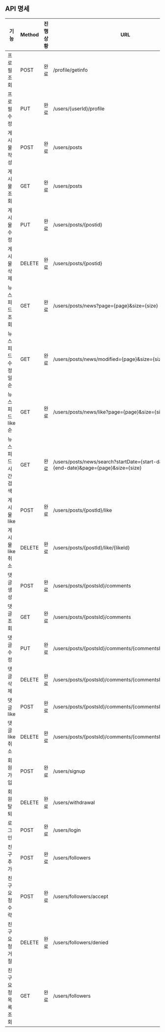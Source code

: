 
## API 명세
| 기능             | Method | 진행상황 | URL                                         | Request                                                                                                                                                                | Response                                                                                                                                                                                                                                           | Status Code |
|------------------|--------|----------|---------------------------------------------|------------------------------------------------------------------------------------------------------------------------------------------------------------------------|----------------------------------------------------------------------------------------------------------------------------------------------------------------------------------------------------------------------------------------------------|-------------|
| 프로필 조회       | POST   | 완료     | /profile/getinfo                            | `requestparam { ”searchId”:”1” }`                                                                                                                                       | `{ "id": “1”, "email": "test@sample.com", "name": “test”, "phoneNumber": “01012345678", "nickname": "defaultNickname", "bio": “좋은 하루 되세요”, "birthday": null }`                                                                               | 200 OK      |
| 프로필 수정       | PUT    | 완료     | /users/{userId}/profile                     | `{ "inputPassword": "1q2w3e4rT!", "editPassword": "1q2w3e4rT!@", "bio": "좋은 하루 되세요", "birthday": "2002-07-02" }`                                                | `{ "id": 6, "email": "mailto:test6dsf@sample.com", "name": "test7", "phoneNumber": "01012345ffdfs5679", "nickname": "defaultNickname", "bio": "좋은 하루 되세요", "birthday": "2002-07-02T00:00:00.000+00:00" }`                                    | 200 OK      |
| 게시물 작성       | POST   | 완료     | /users/posts                               | `{ "contents": "This is a new post.", "imgUrl": "http://example.com/image.jpg" }`                                                                                       | `{ "id": 1, "userId": 6, "imgUrl": "http://example.com/image.jpg", "contents": "This is a new post." }`                                                                                                                                            | 200 OK      |
| 게시물 조회       | GET    | 완료     | /users/posts                               |                                                                                                                                                                        | `[ { "id": 1, "userId": 6, "imgUrl": "http://example.com/image.jpg", "contents": "This is a new post." } ]`                                                                                                                                       | 200 OK      |
| 게시물 수정       | PUT    | 완료     | /users/posts/{postid}                      | `{ "contents": "This is an updated post.", "imgUrl": "http://example.com/updated_image.jpg" }`                                                                         | `{ "id": 1, "userId": 6, "imgUrl": "http://example.com/updated_image.jpg", "contents": "This is an updated post." }`                                                                                                                                | 200 OK      |
| 게시물 삭제       | DELETE | 완료     | /users/posts/{postid}                      |                                                                                                                                                                        |                                                                                                                                                                                                                                                    | 200 OK      |
| 뉴스피드 조회     | GET    | 완료     | /users/posts/news?page={page}&size={size}  |                                                                                                                                                                        | `{ "content": [], "pageable": { "pageNumber": 0, "pageSize": 10, "sort": { "empty": true, "sorted": false, "unsorted": true }, "offset": 0, "paged": true, "unpaged": false }, "last": true, "totalPages": 0, "totalElements": 0, "first": true, "size": 10, "number": 0, "numberOfElements": 0, "empty": true }` | 200 OK      |
| 뉴스피드 수정일순 | GET    | 완료     | /users/posts/news/modified={page}&size={size} |                                                                                                                                                                        | `{ "content": [], "pageable": { "pageNumber": 0, "pageSize": 10, "sort": { "empty": true, "sorted": false, "unsorted": true }, "offset": 0, "paged": true, "unpaged": false }, "last": true, "totalPages": 0, "totalElements": 0, "first": true, "size": 10, "number": 0, "numberOfElements": 0, "empty": true }` | 200 OK      |
| 뉴스피드 like순   | GET    | 완료     | /users/posts/news/like?page={page}&size={size} |                                                                                                                                                                        | `{ "content": [], "pageable": { "pageNumber": 0, "pageSize": 10, "sort": { "empty": true, "sorted": false, "unsorted": true }, "offset": 0, "paged": true, "unpaged": false }, "last": true, "totalPages": 0, "totalElements": 0, "first": true, "size": 10, "number": 0, "numberOfElements": 0, "empty": true }` | 200 OK      |
| 뉴스피드 시간검색 | GET    | 완료     | /users/posts/news/search?startDate={start-date}&endDate={end-date}&page={page}&size={size} |                                                                                                                                                                        | `{ "content": [], "pageable": { "pageNumber": 0, "pageSize": 10, "sort": { "empty": true, "sorted": false, "unsorted": true }, "offset": 0, "paged": true, "unpaged": false }, "last": true, "totalPages": 0, "totalElements": 0, "first": true, "size": 10, "number": 0, "numberOfElements": 0, "empty": true }` | 200 OK      |
| 게시물 like       | POST   | 완료     | /users/posts/{postId}/like                 |                                                                                                                                                                        |                                                                                                                                                                                                                                                    | 200 OK      |
| 게시물 like 취소  | DELETE | 완료     | /users/posts/{postId}/like/{likeId}        |                                                                                                                                                                        |                                                                                                                                                                                                                                                    | 200 OK      |
| 댓글 생성         | POST   | 완료     | /users/posts/{postsId}/comments            |                                                                                                                                                                        |                                                                                                                                                                                                                                                    | 200 OK      |
| 댓글 조회         | GET    | 완료     | /users/posts/{postsId}/comments            |                                                                                                                                                                        |                                                                                                                                                                                                                                                    | 200 OK      |
| 댓글 수정         | PUT    | 완료     | /users/posts/{postsId}/comments/{commentsId} |                                                                                                                                                                        |                                                                                                                                                                                                                                                    | 200 OK      |
| 댓글 삭제         | DELETE | 완료     | /users/posts/{postsId}/comments/{commentsId} |                                                                                                                                                                        |                                                                                                                                                                                                                                                    | 200 OK      |
| 댓글 like         | POST   | 완료     | /users/posts/{postsId}/comments/{commentsId}/likes |                                                                                                                                                                        |                                                                                                                                                                                                                                                    | 200 OK      |
| 댓글 like 취소    | DELETE | 완료     | /users/posts/{postsId}/comments/{commentsId}/likes/{likesId} |                                                                                                                                                                        |                                                                                                                                                                                                                                                    | 200 OK      |
| 회원가입          | POST   | 완료     | /users/signup                              | `requestparam { "name" : "example", "password" : "1234", "email" : "mailto:test@sample.com", "phoneNumber" : "010-1234-5678" }`                                         | `{ "id": 1, "email": "test@sample.com", "name": "example", "phone_number": null, "nickname": null, "bio": null, "birthday": null }`                                                                                                                 | 200 OK      |
| 회원탈퇴          | DELETE | 완료     | /users/withdrawal                          | `requestparam { "password":"Password1!" }`                                                                                                                             |                                                                                                                                                                                                                                                    | 200 OK      |
| 로그인            | POST   | 완료     | /users/login                               | `{ "password" : "1234", "email" : "mailto:test@sample.com" }`                                                                                                          | `Set-Cookie: Authorization=Bearer%20eyJhbGciOiJIUzI1NiJ9.eyJzdWIiOiIxIiwiZXhwIjoxNzI1NTIzMTY4LCJpYXQiOjE3MjU1MTk1Njh9.BjYJdEa6luTGMxdT4GGvELEKBfNHaT7Eu1rdvI75MwM; Domain=localhost; Path=/; HttpOnly; Secure; SameSite=Lax`                             | 200 OK      |
| 친구 추가         | POST   | 완료     | /users/followers                           | `{ "userId" : 2468, "followerId" : 4680 }`                                                                                                                            | `{ "follower" : "otherUserId", "user" : "userId", "status" : "pending" }`                                                                                                                                                                          | 200 OK      |
| 친구 요청 수락     | POST   | 완료     | /users/followers/accept                    | `{ "email" : "test@sample.com" }`                                                                                                                                     | `{ "email" : "test@sample.com", "status" : accepted }`                                                                                                                                                                                             | 200 OK      |
| 친구 요청 거절     | DELETE | 완료     | /users/followers/denied                    | `{ "email" : "test@sample.com" }`                                                                                                                                     |                                                                                                                                                                                                                                                    | 200 OK      |
| 친구 요청 목록 조회 | GET    | 완료     | /users/followers                           |                                                                                                                                                                        | `{ "email" : "test1

